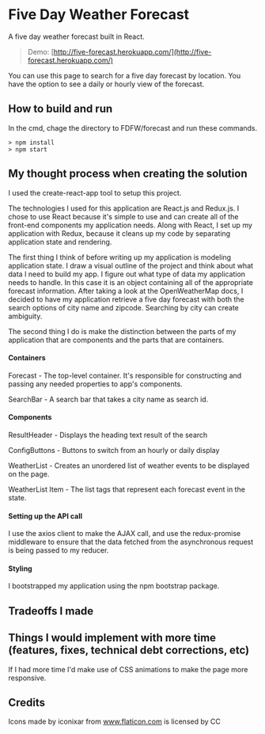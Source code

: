 # Five Day Weather Forecast
A five day weather forecast built in React.
> Demo: [http://five-forecast.herokuapp.com/](http://five-forecast.herokuapp.com/)

You can use this page to search for a five day forecast by location. You have the option to see a daily or hourly view of the forecast.

## How to build and run
In the cmd, chage the directory to FDFW/forecast and run these commands.
```
> npm install
> npm start
```

## My thought process when creating the solution
I used the create-react-app tool to setup this project.

The technologies I used for this application are React.js and Redux.js. I chose to use React because it's simple to use and can create all of the front-end components my application needs. Along with React, I set up my application with Redux, because it cleans up my code by separating application state and rendering.

The first thing I think of before writing up my application is modeling application state. I draw a visual outline of the project and think about what data I need to build my app. I figure out what type of data my application needs to handle. In this case it is an object containing all of the appropriate forecast information. After taking a look at the OpenWeatherMap docs, I decided to have my application retrieve a five day forecast with both the search options of city name and zipcode. Searching by city can create ambiguity.

The second thing I do is make the distinction between the parts of my application that are components and the parts that are containers.

#### Containers
Forecast - The top-level container. It's responsible for constructing and passing any needed properties to app's components.

SearchBar - A search bar that takes a city name as search id.

#### Components
ResultHeader - Displays the heading text result of the search

ConfigButtons - Buttons to switch from an hourly or daily display

WeatherList - Creates an unordered list of weather events to be displayed on the page.

WeatherList Item - The list tags that represent each forecast event in the state.

#### Setting up the API call
I use the axios client to make the AJAX call, and use the redux-promise middleware to ensure that the data fetched from the asynchronous request is being passed to my reducer.

#### Styling
I bootstrapped my application using the npm bootstrap package.

## Tradeoffs I made

## Things I would implement with more time (features, fixes, technical debt corrections, etc)
If I had more time I'd make use of CSS animations to make the page more responsive.

## Credits
Icons made by iconixar from www.flaticon.com is licensed by CC
